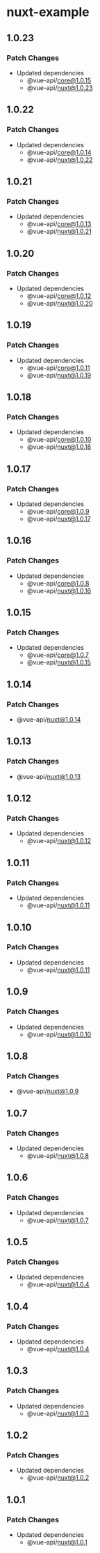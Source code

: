 # nuxt-example

## 1.0.23

### Patch Changes

- Updated dependencies
  - @vue-api/core@1.0.15
  - @vue-api/nuxt@1.0.23

## 1.0.22

### Patch Changes

- Updated dependencies
  - @vue-api/core@1.0.14
  - @vue-api/nuxt@1.0.22

## 1.0.21

### Patch Changes

- Updated dependencies
  - @vue-api/core@1.0.13
  - @vue-api/nuxt@1.0.21

## 1.0.20

### Patch Changes

- Updated dependencies
  - @vue-api/core@1.0.12
  - @vue-api/nuxt@1.0.20

## 1.0.19

### Patch Changes

- Updated dependencies
  - @vue-api/core@1.0.11
  - @vue-api/nuxt@1.0.19

## 1.0.18

### Patch Changes

- Updated dependencies
  - @vue-api/core@1.0.10
  - @vue-api/nuxt@1.0.18

## 1.0.17

### Patch Changes

- Updated dependencies
  - @vue-api/core@1.0.9
  - @vue-api/nuxt@1.0.17

## 1.0.16

### Patch Changes

- Updated dependencies
  - @vue-api/core@1.0.8
  - @vue-api/nuxt@1.0.16

## 1.0.15

### Patch Changes

- Updated dependencies
  - @vue-api/core@1.0.7
  - @vue-api/nuxt@1.0.15

## 1.0.14

### Patch Changes

- @vue-api/nuxt@1.0.14

## 1.0.13

### Patch Changes

- @vue-api/nuxt@1.0.13

## 1.0.12

### Patch Changes

- Updated dependencies
  - @vue-api/nuxt@1.0.12

## 1.0.11

### Patch Changes

- Updated dependencies
  - @vue-api/nuxt@1.0.11

## 1.0.10

### Patch Changes

- Updated dependencies
  - @vue-api/nuxt@1.0.11

## 1.0.9

### Patch Changes

- Updated dependencies
  - @vue-api/nuxt@1.0.10

## 1.0.8

### Patch Changes

- @vue-api/nuxt@1.0.9

## 1.0.7

### Patch Changes

- Updated dependencies
  - @vue-api/nuxt@1.0.8

## 1.0.6

### Patch Changes

- Updated dependencies
  - @vue-api/nuxt@1.0.7

## 1.0.5

### Patch Changes

- Updated dependencies
  - @vue-api/nuxt@1.0.4

## 1.0.4

### Patch Changes

- Updated dependencies
  - @vue-api/nuxt@1.0.4

## 1.0.3

### Patch Changes

- Updated dependencies
  - @vue-api/nuxt@1.0.3

## 1.0.2

### Patch Changes

- Updated dependencies
  - @vue-api/nuxt@1.0.2

## 1.0.1

### Patch Changes

- Updated dependencies
  - @vue-api/nuxt@1.0.1
